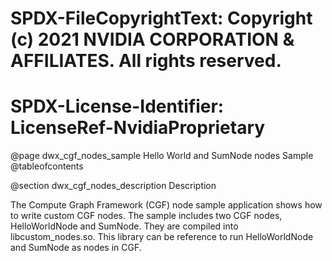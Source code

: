 # SPDX-FileCopyrightText: Copyright (c) 2021 NVIDIA CORPORATION & AFFILIATES. All rights reserved.
# SPDX-License-Identifier: LicenseRef-NvidiaProprietary

@page dwx_cgf_nodes_sample Hello World and SumNode nodes Sample
@tableofcontents

@section dwx_cgf_nodes_description Description

The Compute Graph Framework (CGF) node sample application shows how to write custom CGF nodes.
The sample includes two CGF nodes, HelloWorldNode and SumNode.  They are compiled into libcustom_nodes.so.
This library can be reference to run HelloWorldNode and SumNode as nodes in CGF.
